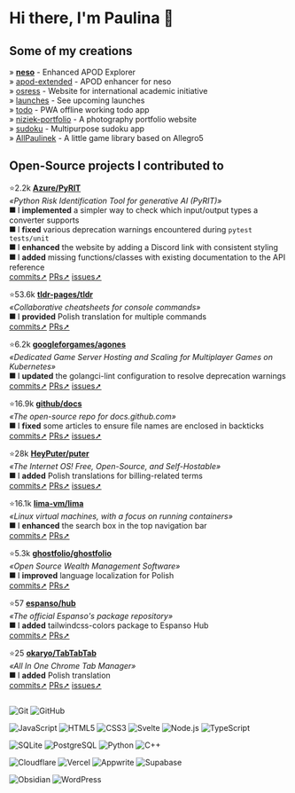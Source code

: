 # Hi there, I'm Paulina 👋

## Some of my creations

» **[neso](https://neso.vercel.app/)** - Enhanced APOD Explorer  
» [apod-extended](https://github.com/paulinek13/apod-extended) - APOD enhancer for neso  
» [osress](https://github.com/paulinek13/osress) - Website for international academic initiative  
» [launches](https://perseid.vercel.app/launches) - See upcoming launches  
» [todo](https://paulinek13.github.io/todo/) - PWA offline working todo app  
» [niziek-portfolio](https://niziek-portfolio.pages.dev/) - A photography portfolio website  
» [sudoku](https://github.com/paulinek13/sudoku) - Multipurpose sudoku app  
» [AllPaulinek](https://github.com/paulinek13/AllPaulinek) - A little game library based on Allegro5

## Open-Source projects I contributed to

⭐2.2k [**Azure/PyRIT**](https://github.com/Azure/PyRIT)  
_«Python Risk Identification Tool for generative AI (PyRIT)»_  
⯀ I **implemented** a simpler way to check which input/output types a converter supports  
⯀ I **fixed** various deprecation warnings encountered during `pytest tests/unit`  
⯀ I **enhanced** the website by adding a Discord link with consistent styling  
⯀ I **added** missing functions/classes with existing documentation to the API reference  
[commits➚](https://github.com/Azure/PyRIT/commits?author=paulinek13)
[PRs➚](https://github.com/Azure/PyRIT/pulls?q=is%3Apr+author%3Apaulinek13)
[issues➚](https://github.com/Azure/PyRIT/issues?q=sort%3Aupdated-desc+is%3Aissue+involves%3Apaulinek13)

⭐53.6k [**tldr-pages/tldr**](https://github.com/tldr-pages/tldr)  
_«Collaborative cheatsheets for console commands»_  
⯀ I **provided** Polish translation for multiple commands  
[commits➚](https://github.com/tldr-pages/tldr/commits?author=paulinek13)
[PRs➚](https://github.com/tldr-pages/tldr/pulls?q=is%3Apr+author%3Apaulinek13)

⭐6.2k [**googleforgames/agones**](https://github.com/googleforgames/agones)  
_«Dedicated Game Server Hosting and Scaling for Multiplayer Games on Kubernetes»_  
⯀ I **updated** the golangci-lint configuration to resolve deprecation warnings  
[commits➚](https://github.com/googleforgames/agones/commits?author=paulinek13)
[PRs➚](https://github.com/googleforgames/agones/pulls?q=is%3Apr+author%3Apaulinek13)
[issues➚](https://github.com/googleforgames/agones/issues?q=sort%3Aupdated-desc+is%3Aissue+involves%3Apaulinek13)

⭐16.9k [**github/docs**](https://github.com/github/docs)  
_«The open-source repo for docs.github.com»_  
⯀ I **fixed** some articles to ensure file names are enclosed in backticks  
[commits➚](https://github.com/github/docs/commits?author=paulinek13)
[PRs➚](https://github.com/github/docs/pulls?q=is%3Apr+author%3Apaulinek13)
[issues➚](https://github.com/github/docs/issues?q=sort%3Aupdated-desc+is%3Aissue+involves%3Apaulinek13)

⭐28k [**HeyPuter/puter**](https://github.com/HeyPuter/puter)  
_«The Internet OS! Free, Open-Source, and Self-Hostable»_  
⯀ I **added** Polish translations for billing-related terms  
[commits➚](https://github.com/HeyPuter/puter/commits?author=paulinek13)
[PRs➚](https://github.com/HeyPuter/puter/pulls?q=is%3Apr+author%3Apaulinek13)
[issues➚](https://github.com/HeyPuter/puter/issues?q=sort%3Aupdated-desc+is%3Aissue+involves%3Apaulinek13)

⭐16.1k [**lima-vm/lima**](https://github.com/lima-vm/lima)  
_«Linux virtual machines, with a focus on running containers»_  
⯀ I **enhanced** the search box in the top navigation bar  
[commits➚](https://github.com/lima-vm/lima/commits?author=paulinek13)
[PRs➚](https://github.com/lima-vm/lima/pulls?q=is%3Apr+author%3Apaulinek13)

⭐5.3k [**ghostfolio/ghostfolio**](https://github.com/ghostfolio/ghostfolio)  
_«Open Source Wealth Management Software»_  
⯀ I **improved** language localization for Polish  
[commits➚](https://github.com/ghostfolio/ghostfolio/commits?author=paulinek13)
[PRs➚](https://github.com/ghostfolio/ghostfolio/pulls?q=is%3Apr+author%3Apaulinek13)

⭐57 [**espanso/hub**](https://github.com/espanso/hub)  
_«The official Espanso's package repository»_  
⯀ I **added** tailwindcss-colors package to Espanso Hub  
[commits➚](https://github.com/espanso/hub/commits?author=paulinek13)
[PRs➚](https://github.com/espanso/hub/pulls?q=is%3Apr+author%3Apaulinek13)

⭐25 [**okaryo/TabTabTab**](https://github.com/okaryo/TabTabTab)  
_«All In One Chrome Tab Manager»_  
⯀ I **added** Polish translation  
[commits➚](https://github.com/okaryo/TabTabTab/commits?author=paulinek13)
[PRs➚](https://github.com/okaryo/TabTabTab/pulls?q=is%3Apr+author%3Apaulinek13)
[issues➚](https://github.com/okaryo/TabTabTab/issues?q=sort%3Aupdated-desc+is%3Aissue+involves%3Apaulinek13)

##

![Git](https://img.shields.io/badge/Git-F05032.svg?style=for-the-badge&logo=Git&logoColor=white)
![GitHub](https://img.shields.io/badge/GitHub-181717.svg?style=for-the-badge&logo=GitHub&logoColor=white)

![JavaScript](https://img.shields.io/badge/JavaScript-F7DF1E.svg?style=for-the-badge&logo=JavaScript&logoColor=black)
![HTML5](https://img.shields.io/badge/HTML5-E34F26.svg?style=for-the-badge&logo=HTML5&logoColor=white)
![CSS3](https://img.shields.io/badge/CSS3-1572B6.svg?style=for-the-badge&logo=CSS3&logoColor=white)
![Svelte](https://img.shields.io/badge/Svelte-FF3E00.svg?style=for-the-badge&logo=Svelte&logoColor=white)
![Node.js](https://img.shields.io/badge/Node.js-5FA04E.svg?style=for-the-badge&logo=nodedotjs&logoColor=white)
![TypeScript](https://img.shields.io/badge/TypeScript-3178C6.svg?style=for-the-badge&logo=TypeScript&logoColor=white)

![SQLite](https://img.shields.io/badge/SQLite-003B57.svg?style=for-the-badge&logo=SQLite&logoColor=white)
![PostgreSQL](https://img.shields.io/badge/PostgreSQL-4169E1.svg?style=for-the-badge&logo=PostgreSQL&logoColor=white)
![Python](https://img.shields.io/badge/Python-3776AB.svg?style=for-the-badge&logo=Python&logoColor=white)
![C++](https://img.shields.io/badge/C++-00599C.svg?style=for-the-badge&logo=C++&logoColor=white)

![Cloudflare](https://img.shields.io/badge/Cloudflare-F38020.svg?style=for-the-badge&logo=Cloudflare&logoColor=white)
![Vercel](https://img.shields.io/badge/Vercel-000000.svg?style=for-the-badge&logo=Vercel&logoColor=white)
![Appwrite](https://img.shields.io/badge/Appwrite-FD366E.svg?style=for-the-badge&logo=Appwrite&logoColor=white)
![Supabase](https://img.shields.io/badge/Supabase-3FCF8E.svg?style=for-the-badge&logo=Supabase&logoColor=white)

![Obsidian](https://img.shields.io/badge/Obsidian-7C3AED.svg?style=for-the-badge&logo=Obsidian&logoColor=white)
![WordPress](https://img.shields.io/badge/WordPress-21759B.svg?style=for-the-badge&logo=WordPress&logoColor=white)
